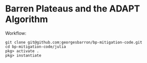 # Barren Plateaus and the ADAPT Algorithm

Workflow:
```
git clone git@github.com:georgesbarron/bp-mitigation-code.git
cd bp-mitigation-code/julia
pkg> activate .
pkg> instantiate
```